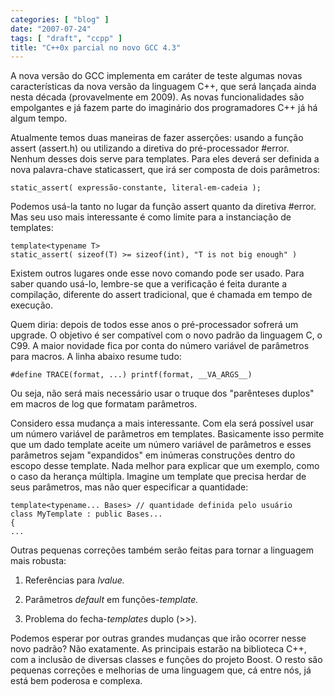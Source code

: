 ```yaml
---
categories: [ "blog" ]
date: "2007-07-24"
tags: [ "draft", "ccpp" ]
title: "C++0x parcial no novo GCC 4.3"
---
```

A nova versão do GCC implementa em caráter de teste algumas novas características da nova versão da linguagem C++, que será lançada ainda nesta década (provavelmente em 2009). As novas funcionalidades são empolgantes e já fazem parte do imaginário dos programadores C++ já há algum tempo.


Atualmente temos duas maneiras de fazer asserções: usando a função assert (assert.h) ou utilizando a diretiva do pré-processador #error. Nenhum desses dois serve para templates. Para eles deverá ser definida a nova palavra-chave staticassert, que irá ser composta de dois parâmetros:

    
    static_assert( expressão-constante, literal-em-cadeia );

Podemos usá-la tanto no lugar da função assert quanto da diretiva #error. Mas seu uso mais interessante é como limite para a instanciação de templates:

    
    template<typename T>
    static_assert( sizeof(T) >= sizeof(int), "T is not big enough" )

Existem outros lugares onde esse novo comando pode ser usado. Para saber quando usá-lo, lembre-se que a verificação é feita durante a compilação, diferente do assert tradicional, que é chamada em tempo de execução.


Quem diria: depois de todos esse anos o pré-processador sofrerá um upgrade. O objetivo é ser compatível com o novo padrão da linguagem C, o C99. A maior novidade fica por conta do número variável de parâmetros para macros. A linha abaixo resume tudo:

    
    #define TRACE(format, ...) printf(format, __VA_ARGS__)

Ou seja, não será mais necessário usar o truque dos "parênteses duplos" em macros de log que formatam parâmetros.


Considero essa mudança a mais interessante. Com ela será possível usar um número variável de parâmetros em templates. Basicamente isso permite que um dado template aceite um número variável de parâmetros e esses parâmetros sejam "expandidos" em inúmeras construções dentro do escopo desse template. Nada melhor para explicar que um exemplo, como o caso da herança múltipla. Imagine um template que precisa herdar de seus parâmetros, mas não quer especificar a quantidade:

    
    template<typename... Bases> // quantidade definida pelo usuário
    class MyTemplate : public Bases...
    {
    ...


Outras pequenas correções também serão feitas para tornar a linguagem mais robusta:

	
  1. Referências para _lvalue._

	
  2. Parâmetros _default_ em funções-_template._

	
  3. Problema do fecha-_templates_ duplo (>>).

Podemos esperar por outras grandes mudanças que irão ocorrer nesse novo padrão? Não exatamente. As principais estarão na biblioteca C++, com a inclusão de diversas classes e funções do projeto Boost. O resto são pequenas correções e melhorias de uma linguagem que, cá entre nós, já está bem poderosa e complexa.
